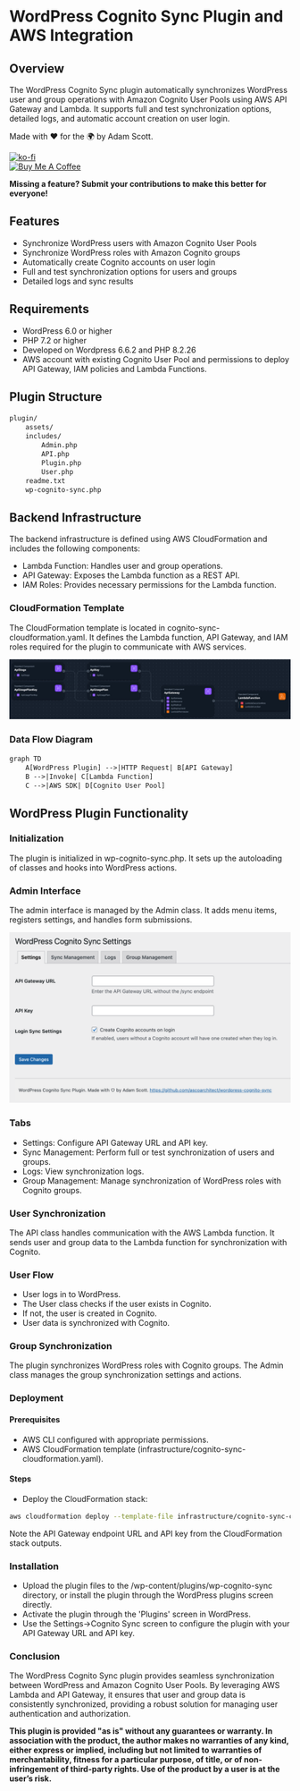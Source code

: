 # WordPress Cognito Sync Plugin and AWS Integration
## Overview

The WordPress Cognito Sync plugin automatically synchronizes WordPress user and group operations with Amazon Cognito User Pools using AWS API Gateway and Lambda. It supports full and test synchronization options, detailed logs, and automatic account creation on user login.

Made with :heart: for the :earth_africa: by Adam Scott.

[![ko-fi](https://ko-fi.com/img/githubbutton_sm.svg)](https://ko-fi.com/E1E3E8UBL)
<br/><a href="https://www.buymeacoffee.com/ascoarchitect" target="_blank"><img src="https://cdn.buymeacoffee.com/buttons/v2/default-yellow.png" alt="Buy Me A Coffee" style="height: 60px !important;width: 217px !important;" ></a>

**Missing a feature? Submit your contributions to make this better for everyone!**

## Features

* Synchronize WordPress users with Amazon Cognito User Pools
* Synchronize WordPress roles with Amazon Cognito groups
* Automatically create Cognito accounts on user login
* Full and test synchronization options for users and groups
* Detailed logs and sync results

## Requirements

* WordPress 6.0 or higher
* PHP 7.2 or higher
* Developed on Wordpress 6.6.2 and PHP 8.2.26
* AWS account with existing Cognito User Pool and permissions to deploy API Gateway, IAM policies and Lambda Functions.

## Plugin Structure
```text
plugin/
    assets/
    includes/
        Admin.php
        API.php
        Plugin.php
        User.php
    readme.txt
    wp-cognito-sync.php
```

## Backend Infrastructure

The backend infrastructure is defined using AWS CloudFormation and includes the following components:

* Lambda Function: Handles user and group operations.
* API Gateway: Exposes the Lambda function as a REST API.
* IAM Roles: Provides necessary permissions for the Lambda function.

### CloudFormation Template

The CloudFormation template is located in cognito-sync-cloudformation.yaml. It defines the Lambda function, API Gateway, and IAM roles required for the plugin to communicate with AWS services.

![AWS Architecture](aws-architecture.png)

### Data Flow Diagram
```mermaid
graph TD
    A[WordPress Plugin] -->|HTTP Request| B[API Gateway]
    B -->|Invoke| C[Lambda Function]
    C -->|AWS SDK| D[Cognito User Pool]
```

## WordPress Plugin Functionality
### Initialization
The plugin is initialized in wp-cognito-sync.php. It sets up the autoloading of classes and hooks into WordPress actions.

### Admin Interface
The admin interface is managed by the Admin class. It adds menu items, registers settings, and handles form submissions.

![Settings Page](settings.png)

### Tabs

* Settings: Configure API Gateway URL and API key.
* Sync Management: Perform full or test synchronization of users and groups.
* Logs: View synchronization logs.
* Group Management: Manage synchronization of WordPress roles with Cognito groups.

### User Synchronization
The API class handles communication with the AWS Lambda function. It sends user and group data to the Lambda function for synchronization with Cognito.

### User Flow

* User logs in to WordPress.
* The User class checks if the user exists in Cognito.
* If not, the user is created in Cognito.
* User data is synchronized with Cognito.

### Group Synchronization
The plugin synchronizes WordPress roles with Cognito groups. The Admin class manages the group synchronization settings and actions.

### Deployment
#### Prerequisites

* AWS CLI configured with appropriate permissions.
* AWS CloudFormation template (infrastructure/cognito-sync-cloudformation.yaml).

#### Steps
* Deploy the CloudFormation stack:

```bash
aws cloudformation deploy --template-file infrastructure/cognito-sync-cloudformation.yaml --stack-name wp-cognito-sync --parameter-overrides Environment=prod CognitoUserPoolId=xx-xxxx-x_xxxxxxxx
```

Note the API Gateway endpoint URL and API key from the CloudFormation stack outputs.

### Installation

* Upload the plugin files to the /wp-content/plugins/wp-cognito-sync directory, or install the plugin through the WordPress plugins screen directly.
* Activate the plugin through the 'Plugins' screen in WordPress.
* Use the Settings->Cognito Sync screen to configure the plugin with your API Gateway URL and API key.

### Conclusion

The WordPress Cognito Sync plugin provides seamless synchronization between WordPress and Amazon Cognito User Pools. By leveraging AWS Lambda and API Gateway, it ensures that user and group data is consistently synchronized, providing a robust solution for managing user authentication and authorization.

**This plugin is provided "as is" without any guarantees or warranty. In association with the product, the author makes no warranties of any kind, either express or implied, including but not limited to warranties of merchantability, fitness for a particular purpose, of title, or of non-infringement of third-party rights. Use of the product by a user is at the user’s risk.**
